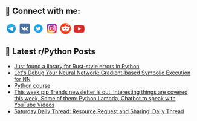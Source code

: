 ## 🔎 Connect with me:
[<img src="https://github.com/bullbesh/bullbesh/blob/main/images/Telegram.png" width="32" height="32" />](https://t.me/bullbesh)
[<img src="https://github.com/bullbesh/bullbesh/blob/main/images/VK.png" width="32" height="32" />](https://vk.com/bullbesh)
[<img src="https://github.com/bullbesh/bullbesh/blob/main/images/Twitter.png" width="32" height="32" />](https://twitter.com/bullbesh1)
[<img src="https://github.com/bullbesh/bullbesh/blob/main/images/Instagram.png" width="32" height="32" />](https://www.instagram.com/bullbesh)
[<img src="https://github.com/bullbesh/bullbesh/blob/main/images/Reddit.png" width="32" height="32" />](https://www.reddit.com/user/bullbesh)
[<img src="https://github.com/bullbesh/bullbesh/blob/main/images/YouTube.png" width="32" height="32" />](https://www.youtube.com/channel/UCtfjRs6uzgq5mfm8S06WTcg)

## 📕 Latest r/Python Posts
<!-- BLOG-POST-LIST:START -->
- [Just found a library for Rust-style errors in Python](https://www.reddit.com/r/Python/comments/1897m0y/just_found_a_library_for_ruststyle_errors_in/)
- [Let&#39;s Debug Your Neural Network: Gradient-based Symbolic Execution for NN](https://www.reddit.com/r/Python/comments/1896vj9/lets_debug_your_neural_network_gradientbased/)
- [Python course](https://www.reddit.com/r/Python/comments/18901ee/python_course/)
- [This week pip Trends newsletter is out. Interesting things are covered this week, Some of them: Python Lambda, Chatbot to speak with YouTube Videos](https://www.reddit.com/r/Python/comments/188uhn1/this_week_pip_trends_newsletter_is_out/)
- [Saturday Daily Thread: Resource Request and Sharing! Daily Thread](https://www.reddit.com/r/Python/comments/188qc6t/saturday_daily_thread_resource_request_and/)
<!-- BLOG-POST-LIST:END -->
